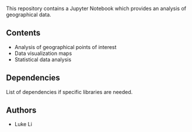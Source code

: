 This repository contains a Jupyter Notebook which provides an analysis of geographical data.

## Contents

- Analysis of geographical points of interest
- Data visualization maps
- Statistical data analysis

## Dependencies

List of dependencies if specific libraries are needed.

## Authors

- Luke Li
